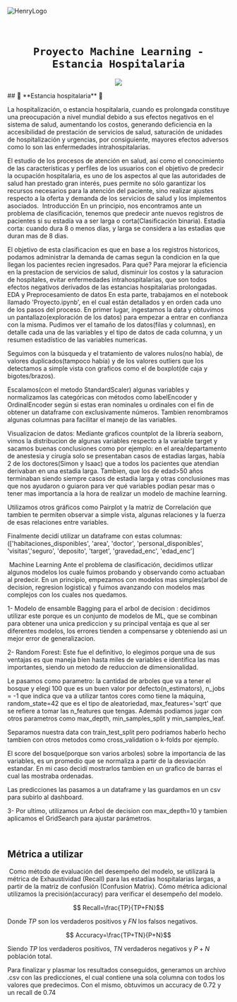 ![HenryLogo](https://d31uz8lwfmyn8g.cloudfront.net/Assets/logo-henry-white-lg.png)

​
# <h1 align="center">**`Proyecto Machine Learning - Estancia Hospitalaria`**

<p align="center">
<img src="https://www.ibm.com/blogs/client-voices/wp-content/uploads/2019/09/Glinnt.jpg"   
>
</p>
​
## 🏥 **Estancia hospitalaria** 🏥

La hospitalización, o estancia hospitalaria, cuando es prolongada constituye una preocupación a nivel mundial debido a sus efectos negativos en el sistema de salud, aumentando los costos, generando deficiencia en la accesibilidad de prestación de servicios de salud, saturación de unidades de hospitalización y urgencias, por consiguiente, mayores efectos adversos como lo son las enfermedades intrahospitalarias.

El estudio de los procesos de atención en salud, así como el conocimiento de las características y perfiles de los usuarios con el objetivo de predecir la ocupación hospitalaria, es uno de los aspectos al que las autoridades de salud han prestado gran interés, pues permite no sólo garantizar los recursos necesarios para la atención del paciente, sino realizar ajustes respecto a la oferta y demanda de los servicios de salud y los implementos asociados.
​
Introducción
En un principio, nos encontramos ante un problema de clasificación, tenemos que predecir ante nuevos registros de pacientes si su estadía va a ser larga o corta(Clasificación binaria). Estadia corta: cuando dura 8 o menos días, y larga se considera a las estadias que duran mas de 8 dias.

El objetivo de esta clasificacion es que en base a los registros historicos, podamos administrar la demanda de camas segun la condicion en la que llegan los pacientes recien ingresados. Para qué? Para mejorar la eficiencia en la prestacion de servicios de salud, disminuir los costos y la saturacion de hospitales, evitar enfermedades intrahospitalarias, que son todos efectos negativos derivados de las estancias hospitalarias prolongadas.
 ​
 EDA y Preprocesamiento de datos
En esta parte, trabajamos en el notebook llamado 'Proyecto.ipynb', en el cual están detallados y en orden cada uno de los pasos del proceso. En primer lugar, ingestamos la data y obtuvimos un pantallazo(exploración de los datos) para empezar a entrar en confianza con la misma. Pudimos ver el tamaño de los datos(filas y columnas), en detalle cada una de las variables y el tipo de datos de cada columna, y un resumen estadístico de las variables numericas.

Seguimos con la búsqueda y el tratamiento de valores nulos(no había), de valores duplicados(tampoco había) y de los valores outliers que los detectamos a simple vista con graficos como el de boxplot(de caja y bigotes/brazos).

Escalamos(con el metodo StandardScaler) algunas variables y normalizamos las categóricas con métodos como labelEncoder y OrdinalEncoder según si estas eran nominales u ordinales con el fin de obtener un dataframe con exclusivamente números. Tambien renombramos algunas columnas para facilitar el manejo de las variables.

Visualizacion de datos: Mediante graficos countplot de la librería seaborn, vimos la distribucion de algunas variables respecto a la variable target y sacamos buenas conclusiones como por ejemplo: en el area/departamento de anestesia y cirugía solo se presentaban casos de estadias largas, había 2 de los doctores(Simon y Isaac) que a todos los pacientes que atendian derivaban en una estadia larga. Tambien, que los de edad>50 años terminaban siendo siempre casos de estadia larga y otras conclusiones mas que nos ayudaron o guiaron para ver qué variables podían pesar mas o tener mas importancia a la hora de realizar un modelo de machine learning.

Utilizamos otros gráficos como Pairplot y la matriz de Correlación que tambien te permiten observar a simple vista, algunas relaciones y la fuerza de esas relaciones entre variables.

Finalmente decidí utilizar un dataframe con estas columnas:(['habitaciones_disponibles', 'area', 'doctor', 'personal_disponibles', 'visitas','seguro', 'deposito', 'target', 'gravedad_enc', 'edad_enc']

​
 Machine Learning
Ante el problema de clasificación, decidimos utlizar algunos modelos los cuale fuimos probando y observando como actuaban al predecir. En un principio, empezamos con modelos mas simples(arbol de decision, regresion logistica) y fuimos avanzando con modelos mas complejos con los cuales nos quedamos.

1- Modelo de ensamble Bagging para el arbol de decision : decidimos utilizar este porque es un conjunto de modelos de ML, que se combinan para obtener una unica prediccion y su principal ventaja es que al ser diferentes modelos, los errores tienden a compensarse y obteniendo asi un mejor error de generalizacion.

2- Random Forest: Este fue el definitivo, lo elegimos porque una de sus ventajas es que maneja bien hasta miles de variables e identifica las mas importantes, siendo un metodo de reduccion de dimensionalidad.

Le pasamos como parametro: la cantidad de arboles que va a tener el bosque y elegí 100 que es un buen valor por defecto(n_estimators), n_jobs = -1 que indica que va a utilizar tantos cores como tiene la máquina, random_state=42 que es el tipo de aleatoriedad, max_features='sqrt' que se refiere a tomar las n_features que tengas. Además podiamos jugar con otros parametros como max_depth, min_samples_split y min_samples_leaf.

Separamos nuestra data con train_test_split pero podriamos haberlo hecho tambien con otros metodos como cross_validation o k-folds por ejemplo.

El score del bosque(porque son varios arboles) sobre la importancia de las variables, es un promedio que se normaliza a partir de la desviación estandar. En mi caso decidí mostrarlos tambien en un grafico de barras el cual las mostraba ordenadas.

Las predicciones las pasamos a un dataframe y las guardamos en un csv para subirlo al dashboard.

3- Por ultimo, utilizamos un Arbol de decision con max_depth=10 y tambien aplicamos el GridSearch para ajustar parámetros.
 
 ​
## **Métrica a utilizar**
​
Como método de evaluación del desempeño del modelo, se utilizará la métrica de Exhaustividad (Recall) para las estadías hospitalarias largas, a partir de la matriz de confusión (Confusion Matrix). Cómo métrica adicional utilizamos la precisión(accuracy) para verificar el desempeño del modelo.
 
 $$ Recall=\frac{TP}{TP+FN}$$
 
 Donde $TP$ son los verdaderos positivos y $FN$ los falsos negativos.
 
 $$ Accuracy=\frac{TP+TN}{P+N}$$

Siendo $TP$ los verdaderos positivos, $TN$ verdaderos negativos y $P+N$ población total.
 
 Para finalizar y plasmar los resultados conseguidos, generamos un archivo .csv con las predicciones, el cual contiene una sola columna con todos los valores que predecimos. Con el mismo, obtuvimos un accuracy de 0.72 y un recall de 0.74























